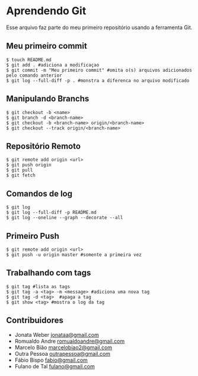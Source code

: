 # Aprendendo Git
Esse arquivo faz parte do meu primeiro repositório usando a ferramenta Git.

## Meu primeiro commit

```shell
$ touch README.md
$ git add . #adiciona a modificaçao
$ git commit -m "Meu primeiro commit" #omita o(s) arquivos adicionados pelo comando anterior
$ git log --full-diff -p . #monstra a diferenca no arquivo modificado
```

## Manipulando Branchs

```shell
$ git checkout -b <name>
$ git branch -d <branch-name>
$ git checkout -b <branch-name> origin/<branch-name>
$ git checkout --track origin/<branch-name>
```

## Repositório Remoto

```shell
$ git remote add origin <url>
$ git push origin
$ git pull
$ git fetch
```

## Comandos de log

```shell
$ git log
$ git log --full-diff -p README.md
$ git log --oneline --graph --decorate --all
```

## Primeiro Push

```shell
$ git remote add origin <url>                
$ git push -u origin master #somente a primeira vez
```




## Trabalhando com tags
```shell
$ git tag #lista as tags
$ git tag -a <tag> -m <message> #adiciona uma nova tag
$ git tag -d <tag>  #apaga a tag
$ git show <tag> #mostra o log da tag
```
## Contribuidores
* Jonata Weber <jonataa@gmail.com>
* Romualdo Andre <romualdoandre@gmail.com>
* Marcelo Bião <marcelobiao2@gmail.com>
* Outra Pessoa <outrapessoa@gmail.com>
* Fábio Bispo <fabio@gmail.com>
* Fulano de Tal <fulano@gmail.com>
